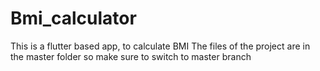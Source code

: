 # Bmi_calculator
This is a flutter based app, to calculate BMI
The files of the project are in the master folder so make sure to switch to master branch

